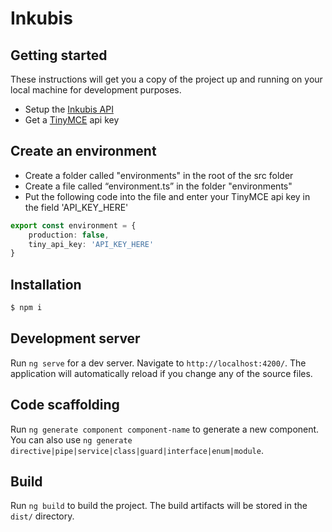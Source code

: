# Inkubis

## Getting started

These instructions will get you a copy of the project up and running on your local machine for development purposes.

- Setup the [Inkubis API](https://github.com/Rensvdk20/inkubis-api)
- Get a [TinyMCE](https://www.tiny.cloud/) api key

## Create an environment
- Create a folder called "environments" in the root of the src folder
- Create a file called “environment.ts” in the folder "environments"
- Put the following code into the file and enter your TinyMCE api key in the field 'API_KEY_HERE'
```typescript
export const environment = {
    production: false,
    tiny_api_key: 'API_KEY_HERE'
}
```

## Installation

```bash
$ npm i
```

## Development server

Run `ng serve` for a dev server. Navigate to `http://localhost:4200/`. The application will automatically reload if you change any of the source files.

## Code scaffolding

Run `ng generate component component-name` to generate a new component. You can also use `ng generate directive|pipe|service|class|guard|interface|enum|module`.

## Build

Run `ng build` to build the project. The build artifacts will be stored in the `dist/` directory.
